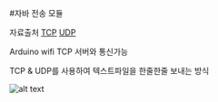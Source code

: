 #자바 전송 모듈

자료출처
[TCP](http://pulsebeat.tistory.com/24)
[UDP](http://hellonewworld.tistory.com/166)

Arduino wifi TCP 서버와 통신가능

TCP & UDP를 사용하여 텍스트파일을 한줄한줄 보내는 방식

![alt text](https://phinf.pstatic.net/contact/85/2015/10/14/v6306_1444832289715.jpg?type=s160)

